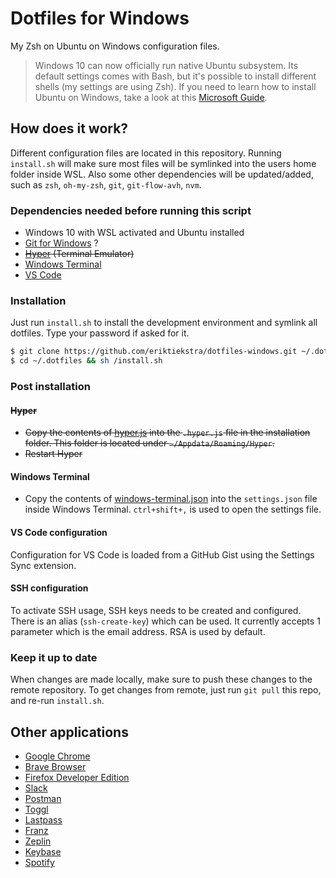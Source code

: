 # Dotfiles for Windows

My Zsh on Ubuntu on Windows configuration files.

> Windows 10 can now officially run native Ubuntu subsystem. Its default settings comes with Bash, but it's possible to install different shells (my settings are using Zsh). If you need to learn how to install Ubuntu on Windows, take a look at this [Microsoft Guide](https://msdn.microsoft.com/en-us/commandline/wsl/install_guide).

## How does it work?

Different configuration files are located in this repository. Running `install.sh` will make sure most files will be symlinked into the users home folder inside WSL. Also some other dependencies will be updated/added, such as `zsh`, `oh-my-zsh`, `git`, `git-flow-avh`, `nvm`.

### Dependencies needed before running this script

- Windows 10 with WSL activated and Ubuntu installed
- [Git for Windows](https://gitforwindows.org/) ?
- ~~[Hyper](https://hyper.is/) (Terminal Emulator)~~
- [Windows Terminal](https://docs.microsoft.com/en-us/windows/terminal/get-started)
- [VS Code](https://code.visualstudio.com/)

### Installation

Just run `install.sh` to install the development environment and symlink all dotfiles. Type your password if asked for it.

```zsh
$ git clone https://github.com/eriktiekstra/dotfiles-windows.git ~/.dotfiles
$ cd ~/.dotfiles && sh /install.sh
```

### Post installation

#### ~~Hyper~~

- ~~Copy the contents of [hyper.js](./terminal/hyper.js) into the `.hyper.js` file in the installation folder. This folder is located under `~/Appdata/Roaming/Hyper`.~~
- ~~Restart Hyper~~

#### Windows Terminal

- Copy the contents of [windows-terminal.json](./terminal/windows-terminal.json) into the `settings.json` file inside Windows Terminal. `ctrl+shift+,` is used to open the settings file.

#### VS Code configuration

Configuration for VS Code is loaded from a GitHub Gist using the Settings Sync extension.

#### SSH configuration

To activate SSH usage, SSH keys needs to be created and configured. There is an alias (`ssh-create-key`) which can be used. It currently accepts 1 parameter which is the email address. RSA is used by default.

### Keep it up to date

When changes are made locally, make sure to push these changes to the remote repository. To get changes from remote, just run `git pull` this repo, and re-run `install.sh`.

## Other applications

- [Google Chrome](https://www.google.com/chrome/)
- [Brave Browser](https://brave.com/)
- [Firefox Developer Edition](https://www.mozilla.org/en-US/firefox/developer/)
- [Slack](https://slack.com/intl/en-se/downloads)
- [Postman](https://www.postman.com/)
- [Toggl](https://toggl.com/toggl-desktop/)
- [Lastpass](https://lastpass.com/misc_download2.php)
- [Franz](https://meetfranz.com/)
- [Zeplin](https://zeplin.io/)
- [Keybase](https://keybase.io/)
- [Spotify](https://www.spotify.com/download)
